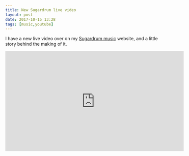 ```yaml
---
title: New Sugardrum live video
layout: post
date: 2017-10-15 13:28
tags: [music,youtube]
---
```

I have a new live video over on my [Sugardrum music](http://sugardrum.com/blog/2017/10/11/new-video-postcard-live/) website, and a little story behind the making of it.

<div class="embed-responsive embed-responsive-16by9"><iframe width="560" height="315" src="https://www.youtube.com/embed/RiEAOT2YXbM" frameborder="0" allowfullscreen></iframe></div>